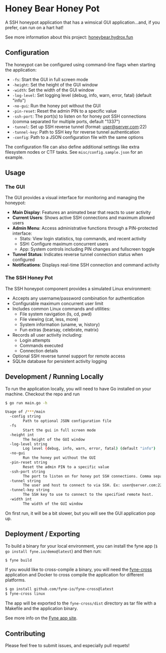 # Honey Bear Honey Pot

A SSH honeypot application that has a wimsical GUI application...and, if you prefer, can run on a hart hat!

See more information about this project: [honeybear.hydrox.fun](https://honeybear.hydrox.fun)

## Configuration

The honeypot can be configured using command-line flags when starting the application:

- `-fs`: Start the GUI in full screen mode
- `-height`: Set the height of the GUI window
- `-width`: Set the width of the GUI window
- `-log-level`: Set logging level (debug, info, warn, error, fatal) (default "info")
- `-no-gui`: Run the honey pot without the GUI
- `-pin-reset`: Reset the admin PIN to a specific value
- `-ssh-port`: The port(s) to listen on for honey pot SSH connections (comma separated for multiple ports, default "1337")
- `-tunnel`: Set up SSH reverse tunnel (format: user@server.com:22)
- `-tunnel-key`: Path to SSH key for reverse tunnel authentication
- `-config`: Path to a JSON configuration file with the same options

The configuration file can also define additional settings like extra filesystem nodes or CTF tasks. See `misc/config.sample.json` for an example.

## Usage

### The GUI

The GUI provides a visual interface for monitoring and managing the honeypot:

- **Main Display**: Features an animated bear that reacts to user activity
- **Current Users**: Shows active SSH connections and maximum allowed users
- **Admin Menu**: Access administrative functions through a PIN-protected interface:
  - Stats: View login statistics, top commands, and recent activity
  - SSH: Configure maximum concurrent users
  - App: System controls including PIN changes and fullscreen toggle
- **Tunnel Status**: Indicates reverse tunnel connection status when configured
- **Notifications**: Displays real-time SSH connection and command activity

### The SSH Honey Pot

The SSH honeypot component provides a simulated Linux environment:

- Accepts any username/password combination for authentication
- Configurable maximum concurrent user limit
- Includes common Linux commands and utilities:
  - File system navigation (ls, cd, pwd)
  - File viewing (cat, less, more)
  - System information (uname, w, history)
  - Fun extras (bearsay, celebrate, matrix)
- Records all user activity including:
  - Login attempts
  - Commands executed
  - Connection details
- Optional SSH reverse tunnel support for remote access
- SQLite database for persistent activity logging

## Development / Running Locally

To run the application locally, you will need to have Go installed on your machine. Checkout the repo and run

```bash
$ go run main.go -h

Usage of /***/main
  -config string
        Path to optional JSON configuration file
  -fs
        Start the gui in full screen mode
  -height int
        The height of the GUI window
  -log-level string
        Log level (debug, info, warn, error, fatal) (default "info")
  -no-gui
        Run the honey pot without the GUI
  -pin-reset string
        Reset the admin PIN to a specific value
  -ssh-port string
        The port to listen on for honey pot SSH connections. Comma separated list for multiple ports. (default "1337")
  -tunnel string
        The user and host to connect to via SSH. Ex: user@server.com:22
  -tunnel-key string
        The SSH key to use to connect to the specified remote host.
  -width int
        The width of the GUI window
```

On first run, it will be a bit slower, but you will see the GUI application pop up.

## Deployment / Exporting

To build a binary for your local environment, you can install the fyne app (`$ go install fyne.io/demo@latest`) and then run:
```bash
$ fyne build
```

If you would like to cross-compile a binary, you will need the [fyne-cross](https://github.com/fyne-io/fyne-cross) application and Docker to cross compile the application for different platforms.

```bash
$ go install github.com/fyne-io/fyne-cross@latest
$ fyne-cross linux
```

The app will be exported to the `fyne-cross/dist` directory as tar file with a Makefile and the application binary.

See more info on the [Fyne app site](https://fyne.io).

## Contributing

Please feel free to submit issues, and especially pull requets! 
